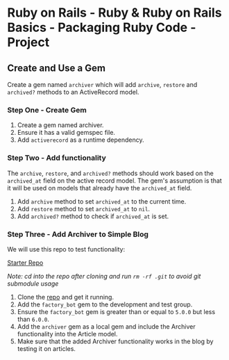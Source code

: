 # Ruby on Rails - Ruby & Ruby on Rails Basics - Packaging Ruby Code - Project

## Create and Use a Gem

Create a gem named `archiver` which will add `archive`, `restore` and `archived?` methods to an ActiveRecord model.

### Step One - Create Gem

1. Create a gem named archiver.
2. Ensure it has a valid gemspec file.
3. Add `activerecord` as a runtime dependency.

### Step Two - Add functionality

The `archive`, `restore`, and `archived?` methods should work based on the `archived_at` field on the active record model. The gem's assumption is that it will be used on models that already have the `archived_at` field.

1. Add `archive` method to set `archived_at` to the current time.
2. Add `restore` method to set `archived_at` to `nil`.
3. Add `archived?` method to check if `archived_at` is set.

### Step Three - Add Archiver to Simple Blog

We will use this repo to test functionality:

[Starter Repo](https://github.com/LambdaSchool/rails-mini-course-sprint1-mod4-rails-base-app)

_Note: cd into the repo after cloning and run `rm -rf .git` to avoid git submodule usage_

1. Clone the [repo](https://github.com/LambdaSchool/rails-mini-course-sprint1-mod4-rails-base-app) and get it running.
2. Add the `factory_bot` gem to the development and test group.
3. Ensure the `factory_bot` gem is greater than or equal to `5.0.0` but less than `6.0.0`.
4. Add the `archiver` gem as a local gem and include the Archiver functionality into the Article model.
5. Make sure that the added Archiver functionality works in the blog by testing it on articles.
